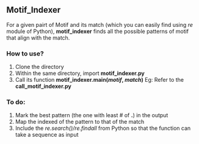 ## Motif_Indexer
For a given pairt of Motif and its match (which you can easily find using *re* module of Python), **motif_indexer** finds all the possible patterns of motif that align with the match.

### How to use?
1. Clone the directory
2. Within the same directory, import **motif_indexer.py**
3. Call its function **motif_indexer.main(*motif*, *match*)**
Eg: Refer to the **call_motif_indexer.py**

### To do:
1. Mark the best pattern (the one with least # of **.**) in the output
2. Map the indexed of the pattern to that of the match
3. Include the *re.search()/re.findall* from Python so that the function can take a sequence as input
